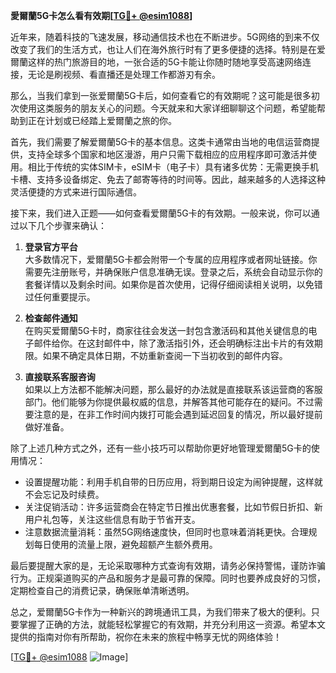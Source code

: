**愛爾蘭5G卡怎么看有效期[[TG💪+ @esim1088](https://t.me/s/esim1088)]**

近年来，随着科技的飞速发展，移动通信技术也在不断进步。5G网络的到来不仅改变了我们的生活方式，也让人们在海外旅行时有了更多便捷的选择。特别是在爱爾蘭这样的热门旅游目的地，一张合适的5G卡能让你随时随地享受高速网络连接，无论是刷视频、看直播还是处理工作都游刃有余。

那么，当我们拿到一张爱爾蘭5G卡后，如何查看它的有效期呢？这可能是很多初次使用这类服务的朋友关心的问题。今天就来和大家详细聊聊这个问题，希望能帮助到正在计划或已经踏上爱爾蘭之旅的你。

首先，我们需要了解爱爾蘭5G卡的基本信息。这类卡通常由当地的电信运营商提供，支持全球多个国家和地区漫游，用户只需下载相应的应用程序即可激活并使用。相比于传统的实体SIM卡，eSIM卡（电子卡）具有诸多优势：无需更换手机卡槽、支持多设备绑定、免去了邮寄等待的时间等。因此，越来越多的人选择这种灵活便捷的方式来进行国际通信。

接下来，我们进入正题——如何查看爱爾蘭5G卡的有效期。一般来说，你可以通过以下几个步骤来确认：

1. **登录官方平台**  
   大多数情况下，爱爾蘭5G卡都会附带一个专属的应用程序或者网址链接。你需要先注册账号，并确保账户信息准确无误。登录之后，系统会自动显示你的套餐详情以及剩余时间。如果你是首次使用，记得仔细阅读相关说明，以免错过任何重要提示。

2. **检查邮件通知**  
   在购买爱爾蘭5G卡时，商家往往会发送一封包含激活码和其他关键信息的电子邮件给你。在这封邮件中，除了激活指引外，还会明确标注出卡片的有效期限。如果不确定具体日期，不妨重新查阅一下当初收到的邮件内容。

3. **直接联系客服咨询**  
   如果以上方法都不能解决问题，那么最好的办法就是直接联系该运营商的客服部门。他们能够为你提供最权威的信息，并解答其他可能存在的疑问。不过需要注意的是，在非工作时间内拨打可能会遇到延迟回复的情况，所以最好提前做好准备。

除了上述几种方式之外，还有一些小技巧可以帮助你更好地管理爱爾蘭5G卡的使用情况：

- 设置提醒功能：利用手机自带的日历应用，将到期日设定为闹钟提醒，这样就不会忘记及时续费。
- 关注促销活动：许多运营商会在特定节日推出优惠套餐，比如节假日折扣、新用户礼包等，关注这些信息有助于节省开支。
- 注意数据流量消耗：虽然5G网络速度快，但同时也意味着消耗更快。合理规划每日使用的流量上限，避免超额产生额外费用。

最后要提醒大家的是，无论采取哪种方式查询有效期，请务必保持警惕，谨防诈骗行为。正规渠道购买的产品和服务才是最可靠的保障。同时也要养成良好的习惯，定期检查自己的消费记录，确保账单清晰透明。

总之，爱爾蘭5G卡作为一种新兴的跨境通讯工具，为我们带来了极大的便利。只要掌握了正确的方法，就能轻松掌握它的有效期，并充分利用这一资源。希望本文提供的指南对你有所帮助，祝你在未来的旅程中畅享无忧的网络体验！

[[TG💪+ @esim1088](https://t.me/s/esim1088) ![Image](https://i.postimg.cc/4NQfJmqS/Snipaste-2025-05-13-00-14-12.png)]
